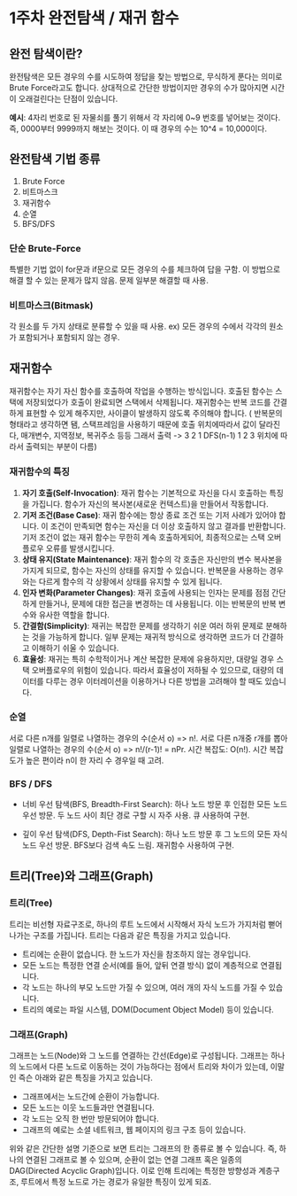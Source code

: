# 1주차 완전탐색 / 재귀 함수

## 완전 탐색이란?

완전탐색은 모든 경우의 수를 시도하여 정답을 찾는 방법으로, 무식하게 푼다는 의미로 Brute Force라고도 합니다. 상대적으로 간단한 방법이지만 경우의 수가 많아지면 시간이 오래걸린다는 단점이 있습니다.

__예시__: 4자리 번호로 된 자물쇠를 풀기 위해서 각 자리에 0~9 번호를 넣어보는 것이다. 즉, 0000부터 9999까지 해보는 것이다. 이 때 경우의 수는 10^4 = 10,000이다.

## 완전탐색 기법 종류

1. Brute Force
2. 비트마스크
3. 재귀함수
4. 순열
5. BFS/DFS

### 단순 Brute-Force

특별한 기법 없이 for문과 if문으로 모든 경우의 수를 체크하여 답을 구함. 이 방법으로 해결 할 수 있는 문제가 많지 않음. 문제 일부분 해결할 때 사용.

### 비트마스크(Bitmask)

각 원소를 두 가지 상태로 분류할 수 있을 때 사용. ex) 모든 경우의 수에서 각각의 원소가 포함되거나 포함되지 않는 경우.

## 재귀함수

재귀함수는 자기 자신 함수를 호출하여 작업을 수행하는 방식입니다. 호출된 함수는 스택에 저장되었다가 호출이 완료되면  스택에서 삭제됩니다. 재귀함수는 반복 코드를 간결하게 표현할 수 있게 해주지만, 사이클이 발생하지 않도록 주의해야 합니다.
( 반복문의 형태라고 생각하면 됌, 스택프레임을 사용하기 때문에 호출 위치에따라서 값이 달라진다, 매개변수, 지역정보, 복귀주소 등등
그래서 출력 -> 3 2 1 DFS(n-1) 1 2 3 위치에 따라서 출력되는 부분이 다름)

### 재귀함수의 특징

1. **자기 호출(Self-Invocation)**: 재귀 함수는 기본적으로 자신을 다시 호출하는 특징을 가집니다. 함수가 자신의 복사본(새로운 컨텍스트)을 만들어서 작동합니다.
2. **기저 조건(Base Case)**: 재귀 함수에는 항상 종료 조건 또는 기저 사례가 있어야 합니다. 이 조건이 만족되면 함수는 자신을 더 이상 호출하지 않고 결과를 반환합니다. 기저 조건이 없는 재귀 함수는 무한히 계속 호출하게되어, 최종적으로는 스택 오버플로우 오류를 발생시킵니다.
3. **상태 유지(State Maintenance)**: 재귀 함수의 각 호출은 자신만의 변수 복사본을 가지게 되므로, 함수는 자신의 상태를 유지할 수 있습니다. 반복문을 사용하는 경우와는 다르게 함수의 각 상황에서 상태를 유지할 수 있게 됩니다.
4. **인자 변화(Parameter Changes)**: 재귀 호출에 사용되는 인자는 문제를 점점 간단하게 만들거나, 문제에 대한 접근을 변경하는 데 사용됩니다. 이는 반복문의 반복 변수와 유사한 역할을 합니다.
5. **간결함(Simplicity)**: 재귀는 복잡한 문제를 생각하기 쉬운 여러 하위 문제로 분해하는 것을 가능하게 합니다. 일부 문제는 재귀적 방식으로 생각하면 코드가 더 간결하고 이해하기 쉬울 수 있습니다.
6. **효율성**: 재귀는 특히 수학적이거나 계산 복잡한 문제에 유용하지만, 대량일 경우 스택 오버플로우의 위험이 있습니다. 따라서 효율성이 저하될 수 있으므로, 대량의 데이터를 다루는 경우 이터레이션을 이용하거나 다른 방법을 고려해야 할 때도 있습니다.

### 순열

서로 다른 n개를 일렬로 나열하는 경우의 수(순서 o) => n!. 서로 다른 n개중 r개를 뽑아 일렬로 나열하는 경우의 수(순서 o) => n!/(r-1)! = nPr. 시간 복잡도: O(n!). 시간 복잡도가 높은 편이라 n이 한 자리 수 경우일 때 고려.

### BFS / DFS

- 너비 우선 탐색(BFS, Breadth-First Search): 하나 노드 방문 후 인접한 모든 노드 우선 방문. 두 노드 사이 최단 경로 구할 시 자주 사용. 큐 사용하여 구현.

- 깊이 우선 탐색(DFS, Depth-Fist Search): 하나 노드 방문 후 그 노드의 모든 자식 노드 우선 방문. BFS보다 검색 속도 느림. 재귀함수 사용하여 구현.


## 트리(Tree)와 그래프(Graph)

### 트리(Tree)

트리는 비선형 자료구조로, 하나의 루트 노드에서 시작해서 자식 노드가 가지처럼 뻗어나가는 구조를 가집니다. 트리는 다음과 같은 특징을 가지고 있습니다.

- 트리에는 순환이 없습니다. 한 노드가 자신을 참조하지 않는 경우입니다.
- 모든 노드는 특정한 연결 순서(예를 들어, 앞뒤 연결 방식) 없이 계층적으로 연결됩니다.
- 각 노드는 하나의 부모 노드만 가질 수 있으며, 여러 개의 자식 노드를 가질 수 있습니다.
- 트리의 예로는 파일 시스템, DOM(Document Object Model) 등이 있습니다.

### 그래프(Graph)

그래프는 노드(Node)와 그 노드를 연결하는 간선(Edge)로 구성됩니다. 그래프는 하나의 노드에서 다른 노드로 이동하는 것이 가능하다는 점에서 트리와 차이가 있는데, 이말인 즉슨 아래와 같은 특징을 가지고 있습니다.

- 그래프에서는 노드간에 순환이 가능합니다.
- 모든 노드는 이웃 노드들과만 연결됩니다.
- 각 노드는 오직 한 번만 방문되어야 합니다.
- 그래프의 예로는 소셜 네트워크, 웹 페이지의 링크 구조 등이 있습니다.

위와 같은 간단한 설명 기준으로 보면 트리는 그래프의 한 종류로 볼 수 있습니다. 즉, 하나의 연결된 그래프로 볼 수 있으며, 순환이 없는 연결 그래프 혹은 일종의 DAG(Directed Acyclic Graph)입니다. 이로 인해 트리에는 특정한 방향성과 계층구조, 루트에서 특정 노드로 가는 경로가 유일한 특징이 있게 되죠.